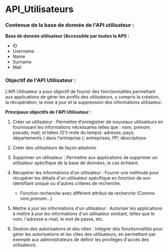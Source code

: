 # API_Utilisateurs

### Contenue de la base de donnée de l'API utilisateur : 

**Base de donnée utilisateur (Accessible par toutes la API) :**
 - ID
 - Username
 - Name
 - Surname
 - Mail

### Objectif de l'API Utilisateur :

L'API Utilisateur a pour objectif de fournir des fonctionnalités permettant aux applications de gérer les profils des utilisateurs, y compris la création, la récupération, la mise à jour et la suppression des informations utilisateur.

**Principaux objectifs de l'API Utilisateur :**

1. Créer un utilisateur : Permettre d'enregistrer de nouveaux utilisateurs en fournissant les informations nécessaires telles que :
      nom; prenom; pseudo; mail; id
   Idées (S'il reste du temps):
      adresse; pays; départements ( dans l'entreprise ); entreprises; PP; descriptions
   
3. Créer des utilisateurs de façon aléatoire.

4. Supprimer un utilisateur : Permettre aux applications de supprimer un utilisateur spécifique de la base de données, le cas échéant.
   
5. Récupérer les informations d'un utilisateur : Fournir une méthode pour récupérer les détails d'un utilisateur spécifique en fonction de son identifiant unique ou d'autres critères de recherche.
      - Fonction recherche avec différent attribut de recherche (Comme nom,prenom...)

7. Mettre à jour les informations d'un utilisateur : Autoriser les applications à mettre à jour les informations d'un utilisateur existant, telles que le nom, l'adresse e-mail, le mot de passe, etc.

8. Gestion des autorisations et des rôles : Intégrer des fonctionnalités pour gérer les autorisations et les rôles des utilisateurs, en permettant par exemple aux administrateurs de définir les privilèges d'accès des utilisateurs.
